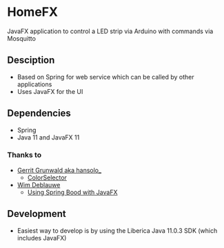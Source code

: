 # HomeFX
JavaFX application to control a LED strip via Arduino with commands via Mosquitto

## Desciption
* Based on Spring for web service which can be called by other applications
* Uses JavaFX for the UI

## Dependencies
* Spring
* Java 11 and JavaFX 11

### Thanks to 
* [Gerrit Grunwald aka hansolo_](https://twitter.com/hansolo_)
    * [ColorSelector](https://github.com/HanSolo/ColorSelector)
* [Wim Deblauwe](https://twitter.com/wimdeblauwe) 
    * [Using Spring Bood with JavaFX](https://wimdeblauwe.wordpress.com/2017/09/18/using-spring-boot-with-javafx/) 

## Development
* Easiest way to develop is by using the Liberica Java 11.0.3 SDK (which includes JavaFX)

